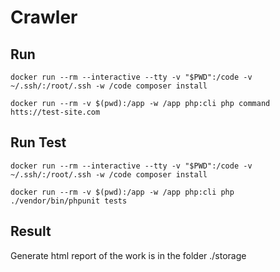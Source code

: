 # Crawler

## Run

```docker run --rm --interactive --tty -v "$PWD":/code -v ~/.ssh/:/root/.ssh -w /code composer install```

```docker run --rm -v $(pwd):/app -w /app php:cli php command htts://test-site.com```


## Run Test

```docker run --rm --interactive --tty -v "$PWD":/code -v ~/.ssh/:/root/.ssh -w /code composer install```

```docker run --rm -v $(pwd):/app -w /app php:cli php ./vendor/bin/phpunit tests```

## Result

Generate html report of the work is in the folder ./storage